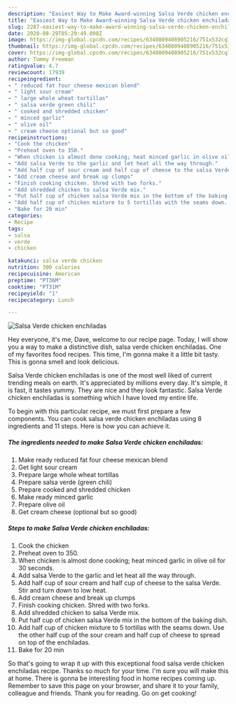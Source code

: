 ```yaml
---
description: "Easiest Way to Make Award-winning Salsa Verde chicken enchiladas"
title: "Easiest Way to Make Award-winning Salsa Verde chicken enchiladas"
slug: 2287-easiest-way-to-make-award-winning-salsa-verde-chicken-enchiladas
date: 2020-08-29T05:29:49.098Z
image: https://img-global.cpcdn.com/recipes/6340809408905216/751x532cq70/salsa-verde-chicken-enchiladas-recipe-main-photo.jpg
thumbnail: https://img-global.cpcdn.com/recipes/6340809408905216/751x532cq70/salsa-verde-chicken-enchiladas-recipe-main-photo.jpg
cover: https://img-global.cpcdn.com/recipes/6340809408905216/751x532cq70/salsa-verde-chicken-enchiladas-recipe-main-photo.jpg
author: Tommy Freeman
ratingvalue: 4.7
reviewcount: 17939
recipeingredient:
- " reduced fat four cheese mexican blend"
- " light sour cream"
- " large whole wheat tortillas"
- " salsa verde green chili"
- " cooked and shredded chicken"
- " minced garlic"
- " olive oil"
- " cream cheese optional but so good"
recipeinstructions:
- "Cook the chicken"
- "Preheat oven to 350."
- "When chicken is almost done cooking; heat minced garlic in olive oil for 30 seconds."
- "Add salsa Verde to the garlic and let heat all the way through."
- "Add half cup of sour cream and half cup of cheese to the salsa Verde. Stir and turn down to low heat."
- "Add cream cheese and break up clumps"
- "Finish cooking chicken. Shred with two forks."
- "Add shredded chicken to salsa Verde mix."
- "Put half cup of chicken salsa Verde mix in the bottom of the baking dish."
- "Add half cup of chicken mixture to 5 tortillas with the seams down. Use the other half cup of the sour cream and half cup of cheese to spread on top of the enchiladas."
- "Bake for 20 min"
categories:
- Recipe
tags:
- salsa
- verde
- chicken

katakunci: salsa verde chicken 
nutrition: 300 calories
recipecuisine: American
preptime: "PT36M"
cooktime: "PT31M"
recipeyield: "1"
recipecategory: Lunch

---
```



![Salsa Verde chicken enchiladas](https://img-global.cpcdn.com/recipes/6340809408905216/751x532cq70/salsa-verde-chicken-enchiladas-recipe-main-photo.jpg)

Hey everyone, it's me, Dave, welcome to our recipe page. Today, I will show you a way to make a distinctive dish, salsa verde chicken enchiladas. One of my favorites food recipes. This time, I'm gonna make it a little bit tasty. This is gonna smell and look delicious.

Salsa Verde chicken enchiladas is one of the most well liked of current trending meals on earth. It's appreciated by millions every day. It's simple, it is fast, it tastes yummy. They are nice and they look fantastic. Salsa Verde chicken enchiladas is something which I have loved my entire life.




To begin with this particular recipe, we must first prepare a few components. You can cook salsa verde chicken enchiladas using 8 ingredients and 11 steps. Here is how you can achieve it.

<!--inarticleads1-->

##### The ingredients needed to make Salsa Verde chicken enchiladas:

1. Make ready  reduced fat four cheese mexican blend
1. Get  light sour cream
1. Prepare  large whole wheat tortillas
1. Prepare  salsa verde (green chili)
1. Prepare  cooked and shredded chicken
1. Make ready  minced garlic
1. Prepare  olive oil
1. Get  cream cheese (optional but so good)




<!--inarticleads2-->

##### Steps to make Salsa Verde chicken enchiladas:

1. Cook the chicken
1. Preheat oven to 350.
1. When chicken is almost done cooking; heat minced garlic in olive oil for 30 seconds.
1. Add salsa Verde to the garlic and let heat all the way through.
1. Add half cup of sour cream and half cup of cheese to the salsa Verde. Stir and turn down to low heat.
1. Add cream cheese and break up clumps
1. Finish cooking chicken. Shred with two forks.
1. Add shredded chicken to salsa Verde mix.
1. Put half cup of chicken salsa Verde mix in the bottom of the baking dish.
1. Add half cup of chicken mixture to 5 tortillas with the seams down. Use the other half cup of the sour cream and half cup of cheese to spread on top of the enchiladas.
1. Bake for 20 min




So that's going to wrap it up with this exceptional food salsa verde chicken enchiladas recipe. Thanks so much for your time. I'm sure you will make this at home. There is gonna be interesting food in home recipes coming up. Remember to save this page on your browser, and share it to your family, colleague and friends. Thank you for reading. Go on get cooking!
